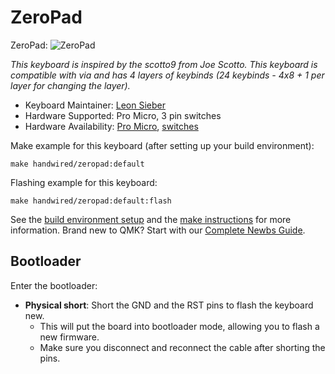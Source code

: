 # ZeroPad

ZeroPad:
![ZeroPad](https://github.com/user-attachments/assets/224aa55a-045b-4bb9-b6e9-34f092ced5c4)


*This keyboard is inspired by the scotto9 from Joe Scotto. This keyboard is compatible with via and has 4 layers of keybinds (24 keybinds - 4x8 + 1 per layer for changing the layer).*
* Keyboard Maintainer: [Leon Sieber](https://github.com/diffrentGuesser)
* Hardware Supported: Pro Micro, 3 pin switches
* Hardware Availability: [Pro Micro](https://de.aliexpress.com/item/32846843498.html?spm=a2g0o.cart.0.0.146d4ae4kCjqDY&mp=1&gatewayAdapt=glo2deu), [switches](https://de.aliexpress.com/item/1005007135709029.html?spm=a2g0o.cart.0.0.146d4ae4kCjqDY&mp=1&gatewayAdapt=glo2deu)

Make example for this keyboard (after setting up your build environment):

    make handwired/zeropad:default


Flashing example for this keyboard:

    make handwired/zeropad:default:flash


See the [build environment setup](https://docs.qmk.fm/#/getting_started_build_tools) and the [make instructions](https://docs.qmk.fm/#/getting_started_make_guide) for more information. Brand new to QMK? Start with our [Complete Newbs Guide](https://docs.qmk.fm/#/newbs).

## Bootloader

Enter the bootloader:

* **Physical short**: Short the GND and the RST pins to flash the keyboard new.
  * This will put the board into bootloader mode, allowing you to flash a new firmware.
  * Make sure you disconnect and reconnect the cable after shorting the pins.
